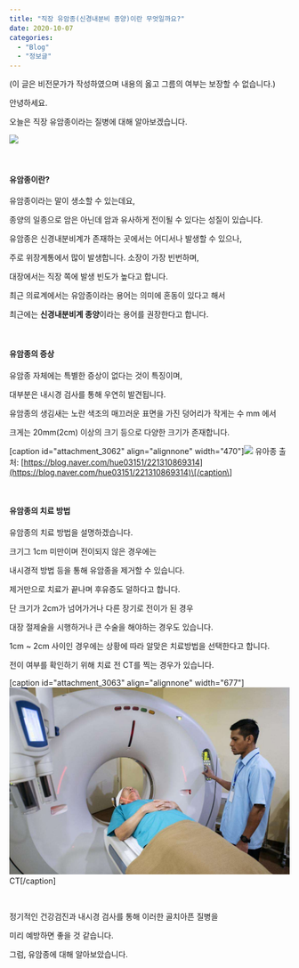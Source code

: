 ```yaml
---
title: "직장 유암종(신경내분비 종양)이란 무엇일까요?"
date: 2020-10-07
categories: 
  - "Blog"
  - "정보글"
---
```


(이 글은 비전문가가 작성하였으며 내용의 옳고 그름의 여부는 보장할 수 없습니다.)

안녕하세요.

오늘은 직장 유암종이라는 질병에 대해 알아보겠습니다.

![](./assets/img/wp-content/uploads/2020/06/스크린샷-2020-06-14-오후-11.11.04.png)

 

#### **유암종이란?**

유암종이라는 말이 생소할 수 있는데요,

종양의 일종으로 암은 아닌데 암과 유사하게 전이될 수 있다는 성질이 있습니다.

유암종은 신경내분비계가 존재하는 곳에서는 어디서나 발생할 수 있으나,

주로 위장계통에서 많이 발생합니다. 소장이 가장 빈번하며,

대장에서는 직장 쪽에 발생 빈도가 높다고 합니다.

최근 의료계에서는 유암종이라는 용어는 의미에 혼동이 있다고 해서

최근에는 **신경내분비계 종양**이라는 용어를 권장한다고 합니다.

 

#### **유암종의 증상**

유암종 자체에는 특별한 증상이 없다는 것이 특징이며,

대부분은 내시경 검사를 통해 우연히 발견됩니다.

유암종의 생김새는 노란 색조의 매끄러운 표면을 가진 덩어리가 작게는 수 mm 에서

크게는 20mm(2cm) 이상의 크기 등으로 다양한 크기가 존재합니다.

\[caption id="attachment\_3062" align="alignnone" width="470"\]![](./assets/img/wp-content/uploads/2020/10/유암종-1.jpg) 유아종 출처: [https://blog.naver.com/hue03151/221310869314](https://blog.naver.com/hue03151/221310869314)\[/caption\]

 

#### **유암종의 치료 방법**

유암종의 치료 방법을 설명하겠습니다.

크기그 1cm 미만이며 전이되지 않은 경우에는

내시경적 방법 등을 통해 유암종을 제거할 수 있습니다.

제거만으로 치료가 끝나며 후유증도 덜하다고 합니다.

단 크기가 2cm가 넘어가거나 다른 장기로 전이가 된 경우

대장 절제술을 시행하거나 큰 수술을 해야하는 경우도 있습니다.

1cm ~ 2cm 사이인 경우에는 상황에 따라 알맞은 치료방법을 선택한다고 합니다.

전이 여부를 확인하기 위해 치료 전 CT를 찍는 경우가 있습니다.

\[caption id="attachment\_3063" align="alignnone" width="677"\]![](./assets/img/wp-content/uploads/2020/10/ct-scan.jpg) CT\[/caption\]

 

정기적인 건강검진과 내시경 검사를 통해 이러한 골치아픈 질병을

미리 예방하면 좋을 것 같습니다.

그럼, 유암종에 대해 알아보았습니다.
